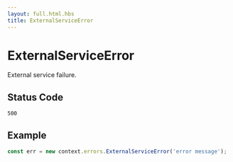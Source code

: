 ```yaml
---
layout: full.html.hbs
title: ExternalServiceError
---
```


# ExternalServiceError

<SinceBadge version="1.0.0" />

External service failure.

## Status Code

`500`

## Example

```js
const err = new context.errors.ExternalServiceError('error message');
```
